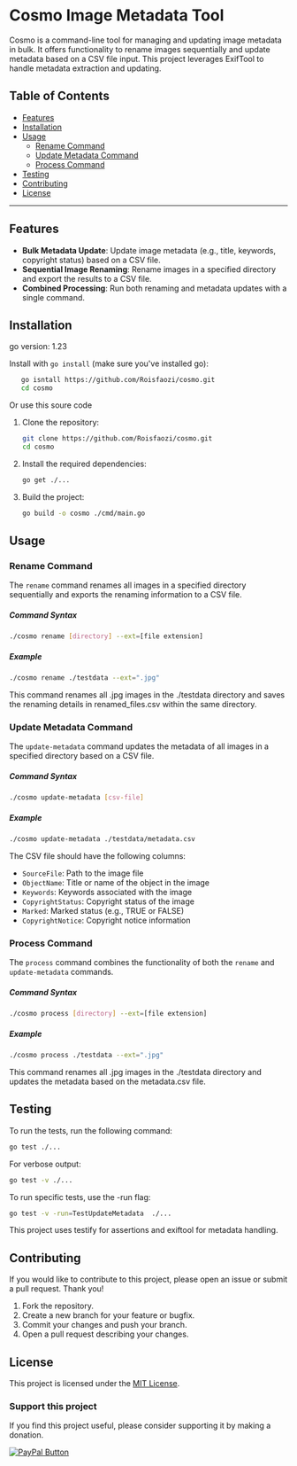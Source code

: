 # Cosmo Image Metadata Tool

Cosmo is a command-line tool for managing and updating image metadata in bulk. It offers functionality to rename images sequentially and update metadata based on a CSV file input. This project leverages ExifTool to handle metadata extraction and updating.

## Table of Contents

- [Features](#features)
- [Installation](#installation)
- [Usage](#usage)
  - [Rename Command](#rename-command)
  - [Update Metadata Command](#update-metadata-command)
  - [Process Command](#process-command)
- [Testing](#testing)
- [Contributing](#contributing)
- [License](#license)

---

## Features

- **Bulk Metadata Update**: Update image metadata (e.g., title, keywords, copyright status) based on a CSV file.
- **Sequential Image Renaming**: Rename images in a specified directory and export the results to a CSV file.
- **Combined Processing**: Run both renaming and metadata updates with a single command.

## Installation

go version: 1.23

Install with `go install` (make sure you've installed go):

```bash
   go isntall https://github.com/Roisfaozi/cosmo.git
   cd cosmo
```

Or use this soure code

1. Clone the repository:

   ```bash
   git clone https://github.com/Roisfaozi/cosmo.git
   cd cosmo
   ```

2. Install the required dependencies:
   ```bash
   go get ./...
   ```
3. Build the project:
   ```bash
   go build -o cosmo ./cmd/main.go
   ```

## Usage

### Rename Command

The `rename` command renames all images in a specified directory sequentially and exports the renaming information to a CSV file.

##### Command Syntax

```bash
./cosmo rename [directory] --ext=[file extension]
```

##### Example

```bash
./cosmo rename ./testdata --ext=".jpg"
```

This command renames all .jpg images in the ./testdata directory and saves the renaming details in renamed_files.csv within the same directory.

### Update Metadata Command

The `update-metadata` command updates the metadata of all images in a specified directory based on a CSV file.

##### Command Syntax

```bash
./cosmo update-metadata [csv-file]
```

##### Example

```bash
./cosmo update-metadata ./testdata/metadata.csv
```

The CSV file should have the following columns:

- `SourceFile`: Path to the image file
- `ObjectName`: Title or name of the object in the image
- `Keywords`: Keywords associated with the image
- `CopyrightStatus`: Copyright status of the image
- `Marked`: Marked status (e.g., TRUE or FALSE)
- `CopyrightNotice`: Copyright notice information

### Process Command

The `process` command combines the functionality of both the `rename` and `update-metadata` commands.

##### Command Syntax

```bash
./cosmo process [directory] --ext=[file extension]
```

##### Example

```bash
./cosmo process ./testdata --ext=".jpg"
```

This command renames all .jpg images in the ./testdata directory and updates the metadata based on the metadata.csv file.

## Testing

To run the tests, run the following command:

```bash
go test ./...
```

For verbose output:

```bash
go test -v ./...
```

To run specific tests, use the -run flag:

```bash
go test -v -run=TestUpdateMetadata  ./...
```

This project uses testify for assertions and exiftool for metadata handling.

## Contributing

If you would like to contribute to this project, please open an issue or submit a pull request. Thank you!

1. Fork the repository.
2. Create a new branch for your feature or bugfix.
3. Commit your changes and push your branch.
4. Open a pull request describing your changes.

## License

This project is licensed under the [MIT License](LICENSE).

### Support this project

If you find this project useful, please consider supporting it by making a donation.

[![PayPal Button](https://www.paypalobjects.com/en_US/i/btn/btn_donateCC_LG.gif)](https://www.paypal.com/cgi-bin/webscr?business=roisfaozi55@gmail.com&cmd=_donations&currency_code=USD)

